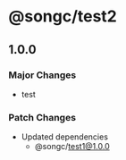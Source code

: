 # @songc/test2

## 1.0.0

### Major Changes

- test

### Patch Changes

- Updated dependencies
  - @songc/test1@1.0.0
